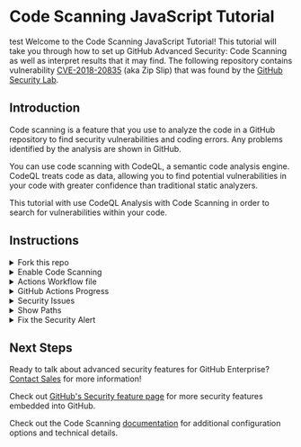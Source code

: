 # Code Scanning JavaScript Tutorial
test
Welcome to the Code Scanning JavaScript Tutorial! This tutorial will take you through how to set up GitHub Advanced Security: Code Scanning as well as interpret results that it may find. The following repository contains vulnerability [CVE-2018-20835](https://github.com/advisories/GHSA-x2mc-8fgj-3wmr) (aka Zip Slip) that was found by the [GitHub Security Lab](https://securitylab.github.com/).

## Introduction

Code scanning is a feature that you use to analyze the code in a GitHub repository to find security vulnerabilities and coding errors. Any problems identified by the analysis are shown in GitHub.

You can use code scanning with CodeQL, a semantic code analysis engine. CodeQL treats code as data, allowing you to find potential vulnerabilities in your code with greater confidence than traditional static analyzers.

This tutorial with use CodeQL Analysis with Code Scanning in order to search for vulnerabilities within your code. 

## Instructions

<details>
<summary>Fork this repo</summary>
<p> 
  
Begin by [forking this repo](https://docs.github.com/en/free-pro-team@latest/github/getting-started-with-github/fork-a-repo).
</p>
</details>

<details>
<summary>Enable Code Scanning</summary>
<p> 

#### Security tab

Click on the `Security` tab.


<img src="https://user-images.githubusercontent.com/6920330/96745784-81480380-1394-11eb-886d-55e7c207c9c9.png" width="70%"/>

#### Set up code scanning

Click `Set up code scanning`.

<img src="https://user-images.githubusercontent.com/6920330/96745792-8311c700-1394-11eb-83fd-e47d09bf148e.png" width="70%"/>

#### Setup Workflow

Click the `Setup this workflow` button by CodeQL Analysis.

<img src="https://user-images.githubusercontent.com/6920330/96746928-aee17c80-1395-11eb-9eb2-657dd0e92ed9.png" width="70%"/>

This will create a GitHub Actions Workflow file with CodeQL already set up. Since JavaScript is an interpreted language there is no need to configure any builds. See the [documentation](https://docs.github.com/en/free-pro-team@latest/github/finding-security-vulnerabilities-and-errors-in-your-code/running-codeql-code-scanning-in-your-ci-system) if you would like to configure CodeQL Analysis with a 3rd party CI system instead of using GitHub Actions.
</p>
</details>

<details>
  
<summary>Actions Workflow file</summary>
<p>

#### Actions Workflow

The Actions Workflow file contains a number of different sections including:
1. Checking out the repository
2. Initializing the CodeQL Action
3. Running Autobuilder (not necessary for interpreted languages)
4. Running the CodeQL Analysis

<img src="https://user-images.githubusercontent.com/6920330/96746940-b143d680-1395-11eb-9778-0891525a39c1.png" width="80%"/>

Click `Start Commit` -> `Commit this file` to commit the changes.
</p>
</details>

<details>
<summary>GitHub Actions Progress</summary>

<p>
 
#### GitHub Actions Progress

Click `Actions` tab -> `CodeQL`

Click the specific workflow run. You can view the progress of the Workflow run until the analysis completes.

<img src="https://user-images.githubusercontent.com/6920330/96748337-64f99600-1397-11eb-9ab7-b78ec23466ae.png" width="80%"/>

</p>
</details>

<details>
<summary>Security Issues</summary>
<p>
  
Once the Workflow has completed, click the `Security` tab -> ` Code Scanning Alerts`. An security alert "Arbitrary file write during zip extraction ("Zip Slip")
" should be visible.

#### Security Alert View

Clicking on the security alert will provide details about the security alert including:
A description of the issue
A tag to the CWE that it is connected to as well as the type of alert (Error, Warning, Note)
The line of code that triggered the security alert
The ability to dismiss the alert depending on certain conditions (false positive? won't fix? used in tests?)

<img src="https://user-images.githubusercontent.com/6920330/96749627-0c2afd00-1399-11eb-92f9-3356e387201f.png" width="80%"/>

#### Security Alert Description

Click `Show more` to view a full desciption of the alert including examples and links to additional information.

<img src="https://user-images.githubusercontent.com/6920330/96749626-0c2afd00-1399-11eb-9ef5-9560ca585a1b.png" width="80%"/>

#### Security Full Description

<img width="80%" src="https://user-images.githubusercontent.com/6920330/97208478-8bea0a80-1791-11eb-8a2a-f625649312f0.png">

</p>
</details>

<details>
<summary>Show Paths</summary>
<p>

#### Show Paths Button

CodeQL Analysis is able to trace the dataflow path from source to sink and gives you the ability to view the path traversal within the alert.

Click `show paths` in order to see the dataflow path that resulted in this alert.

<img src="https://user-images.githubusercontent.com/6920330/96749839-514f2f00-1399-11eb-80f7-1b83e5c195e7.png" width="80%"/>

#### Show Paths View

<img src="https://user-images.githubusercontent.com/6920330/96749909-6926b300-1399-11eb-99df-143d17804aeb.png" width="80%"/>

</p>
</details>

<details>
<p>  
  
<summary>Fix the Security Alert</summary>

In order to fix this specific alert, we will need to ensure that the destination file paths is the only location where files can be written to.

Click on the `Code` tab and [Edit](https://docs.github.com/en/free-pro-team@latest/github/managing-files-in-a-repository/editing-files-in-your-repository) the `index.js` file. Navigate to Line 264 of the `index.js` file and modify the line:

`var srcpath = path.resolve(cwd, header.linkname)`

to

`var srcpath = path.join(cwd, path.join('/', header.linkname))`

Click `Create a new branch for this commit and start a pull request`, name the branch `fix-zip-slip`, and create the Pull Request.

#### Pull Request Status Check

In the Pull Request, you will notice that the CodeQL Analysis has started as a status check. Wait until it completes.

<img src="https://user-images.githubusercontent.com/6920330/96752215-2adec300-139c-11eb-9c5e-3a04f24ba0bf.png" width="80%"/>

#### Security Alert Details

After the Workflow has completed click on `Details` by the `Code Scanning Results / CodeQL` status check. 

<img src="https://user-images.githubusercontent.com/6920330/96752487-85781f00-139c-11eb-943d-602f2de98998.png" width="80%"/>

#### Fixed Alert

Notice that Code Scanning has detected that this Pull Request will fix the Zip Slip vulnerability that was detected before.

<img src="https://user-images.githubusercontent.com/6920330/96752486-85781f00-139c-11eb-9a7e-3ccbc81da3d1.png" width="80%"/>

Merge the Pull Request. After the Pull Request has been merged, another Workflow will kick off to scan the repository for any vulnerabilties. 

#### Closed Security Alerts

After the final Workflow has completed, navigate back to the `Security` tab and click `Closed`. Notice that the Zip Slip security alert now shows up as a closed issue.

<img src="https://user-images.githubusercontent.com/6920330/96753441-e0f6dc80-139d-11eb-9a2a-d53075b6331e.png" width="80%"/>

#### Traceability

Click on the security alert and notice that it details when the fix was made, by whom, and the specific commit. This provides full traceability to detail when and how a security alert was fixed and exactly what was changed to remediate the issue.

<img src="https://user-images.githubusercontent.com/6920330/96753440-e05e4600-139d-11eb-81ed-c22e4f41d74a.png" width="80%"/>

</p>
</details>
  
## Next Steps

Ready to talk about advanced security features for GitHub Enterprise? [Contact Sales](https://enterprise.github.com/contact) for more information!

Check out [GitHub's Security feature page](https://github.com/features/security) for more security features embedded into GitHub.

Check out the Code Scanning [documentation](https://docs.github.com/en/free-pro-team@latest/github/finding-security-vulnerabilities-and-errors-in-your-code/about-code-scanning) for additional configuration options and technical details.
